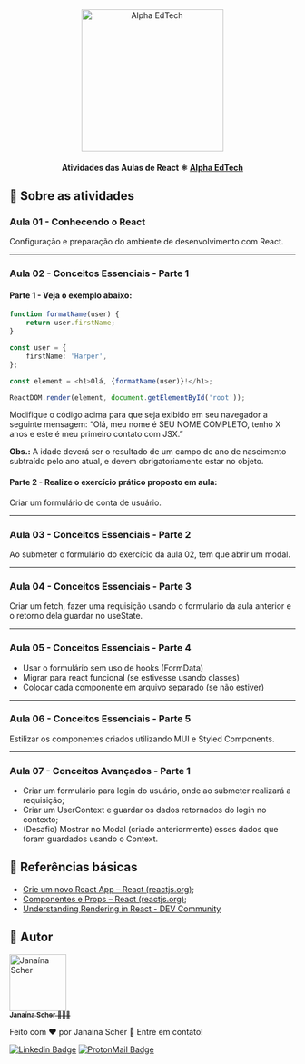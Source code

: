 <div  align="center">
	<a  href="https://www.alphaedtech.org.br/">
		<img  src="https://user-images.githubusercontent.com/79182711/171509048-91800b54-de74-4dae-9924-3ce431a7cef2.png"  alt="Alpha EdTech"  title="Alpha EdTech"  width="250" />
	</a>
	<h4>
		Atividades das Aulas de React ⚛️           	
            <a  href="https://www.alphaedtech.org.br/">
			Alpha EdTech
		</a>
	</h4>
</div>

## 🧐 Sobre as atividades

### Aula 01 - Conhecendo o React

Configuração e preparação do ambiente de desenvolvimento com React.

---

### Aula 02 - Conceitos Essenciais - Parte 1

#### Parte 1 - Veja o exemplo abaixo:

```typescript
function formatName(user) {
    return user.firstName;
}

const user = {
    firstName: 'Harper',
};

const element = <h1>Olá, {formatName(user)}!</h1>;

ReactDOM.render(element, document.getElementById('root'));
```

Modifique o código acima para que seja exibido em seu navegador a seguinte mensagem: “Olá, meu nome é SEU NOME COMPLETO, tenho X anos e este é meu primeiro contato com JSX.”

**Obs.:** A idade deverá ser o resultado de um campo de ano de nascimento subtraído pelo ano atual, e devem obrigatoriamente estar no objeto.

#### Parte 2 - Realize o exercício prático proposto em aula:

Criar um formulário de conta de usuário.

---
### Aula 03 - Conceitos Essenciais - Parte 2

Ao submeter o formulário do exercício da aula 02, tem que abrir um modal.

---

### Aula 04 - Conceitos Essenciais - Parte 3

Criar um fetch, fazer uma requisição usando o formulário da aula anterior e o retorno dela guardar no useState.

---

### Aula 05 - Conceitos Essenciais - Parte 4

- Usar o formulário sem uso de hooks (FormData)
- Migrar para react funcional (se estivesse usando classes)
- Colocar cada componente em arquivo separado (se não estiver)

---

### Aula 06 - Conceitos Essenciais - Parte 5

Estilizar os componentes criados utilizando MUI e Styled Components.

---

### Aula 07 - Conceitos Avançados - Parte 1

- Criar um formulário para login do usuário, onde ao submeter realizará a requisição;
- Criar um UserContext e guardar os dados retornados do login no contexto;
- (Desafio) Mostrar no Modal (criado anteriormente) esses dados que foram guardados usando o Context.

## 🔗 Referências básicas

-   [Crie um novo React App – React (reactjs.org)](https://pt-br.reactjs.org/docs/create-a-new-react-app.html#create-react-app);
-   [Componentes e Props – React (reactjs.org)](https://pt-br.reactjs.org/docs/components-and-props.html);
-   [Understanding Rendering in React - DEV Community](https://dev.to/teo_garcia/understanding-rendering-in-react-i5i#render)

## 🦸 Autor

<div>
	<a  href="https://github.com/janascher">
		<img  src="https://avatars.githubusercontent.com/u/79182711?v=4"  width="100px;"  alt="Janaína Scher"/>
		<br />
		<sub>
			<b>Janaína Scher</b> 👩🏻‍💻
		</sub>
	</a>
</div>

Feito com ❤️ por Janaína Scher 👋 Entre em contato!

[![Linkedin Badge](https://img.shields.io/badge/LinkedIn-0077B5?style=for-the-badge&logo=linkedin&logoColor=white)](https://www.linkedin.com/in/janainascher/) [![ProtonMail Badge](https://img.shields.io/badge/ProtonMail-8B89CC?style=for-the-badge&logo=protonmail&logoColor=white)](mailto:janainascher@protonmail.com)
